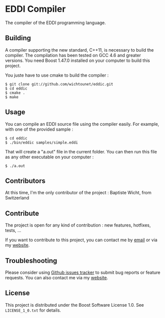 # EDDI Compiler #

The compiler of the EDDI programming language. 

## Building ##

A compiler supporting the new standard, C++11, is necessary to build the compiler. The compilation has been tested on GCC 4.6 and greater versions. You need Boost 1.47.0 installed on your computer to build this project. 

You juste have to use cmake to build the compiler : 

    $ git clone git://github.com/wichtounet/eddic.git
    $ cd eddic
    $ cmake .
    $ make

## Usage ##

You can compile an EDDI source file using the compiler easily. For example, with one of the provided sample : 

    $ cd eddic
    $ ./bin/eddic samples/simple.eddi

That will create a "a.out" file in the current folder. You can then run this file as any other executable on your computer : 

    $ ./a.out

## Contributors ##

At this time, I'm the only contributor of the project : Baptiste Wicht, from Switzerland

## Contribute ##

The project is open for any kind of contribution : new features, hotfixes, tests, ...

If you want to contribute to this project, you can contact me by [email](baptiste.wicht@gmail.com) or via my [website](http://baptiste-wicht.com/).

## Troubleshooting ##

Please consider using [Github issues tracker](http://github.com/wichtounet/eddic/issues) to submit bug reports or feature requests. You can also contact me via my [website](http://baptiste-wicht.com/). 

## License ##

This project is distributed under the Boost Software License 1.0. See `LICENSE_1_0.txt` for details.
